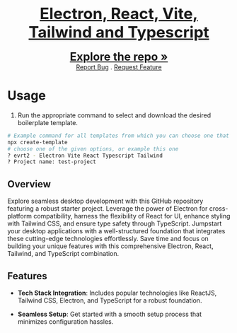 <h1 align="center" style="font-size: 35px; margin-block: 20px;">
  <a href="https://portfolio-strahinja.vercel.app">Electron, React, Vite, Tailwind and Typescript</a>
</h1>
<p align="center">
  <a style="font-size: 25px;" href="https://github.com/strahinja2112/cli-templates"><strong>Explore the repo »</strong></a>
  <br/>
  <a href="https://github.com/strahinja2112/cli-templates/issues">Report Bug</a>
  .
  <a href="https://github.com/strahinja2112/cli-templates/issues">Request Feature</a>
</p>

# Usage

1. Run the appropriate command to select and download the desired boilerplate template.

```bash
# Example command for all templates from which you can choose one that you need
npx create-template
# choose one of the given options, or example this one
? evrt2 - Electron Vite React Typescript Tailwind
? Project name: test-project
```

## Overview

Explore seamless desktop development with this GitHub repository featuring a robust starter project. Leverage the power of Electron for cross-platform compatibility, harness the flexibility of React for UI, enhance styling with Tailwind CSS, and ensure type safety through TypeScript. Jumpstart your desktop applications with a well-structured foundation that integrates these cutting-edge technologies effortlessly. Save time and focus on building your unique features with this comprehensive Electron, React, Tailwind, and TypeScript combination.

## Features

- **Tech Stack Integration**: Includes popular technologies like ReactJS, Tailwind CSS, Electron, and TypeScript for a robust foundation.

- **Seamless Setup**: Get started with a smooth setup process that minimizes configuration hassles.
